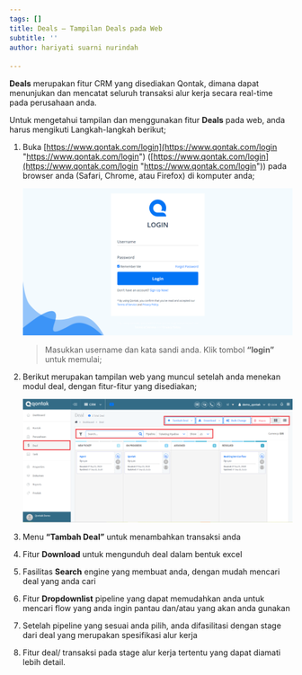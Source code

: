 ```yaml
---
tags: []
title: Deals – Tampilan Deals pada Web
subtitle: ''
author: hariyati suarni nurindah

---
```

**Deals** merupakan fitur CRM yang disediakan Qontak, dimana dapat menunjukan dan mencatat seluruh transaksi alur kerja secara real-time pada perusahaan anda.

Untuk mengetahui tampilan dan menggunakan fitur **Deals** pada web, anda harus mengikuti Langkah-langkah berikut;

1. Buka [https://www.qontak.com/login](https://www.qontak.com/login "https://www.qontak.com/login") ([https://www.qontak.com/login](https://www.qontak.com/login "https://www.qontak.com/login")) pada browser anda (Safari, Chrome, atau Firefox) di komputer anda;

   ![](/uploads/screencapture-qontak-login-2021-09-29-11_32_29.png)

   > Masukkan username dan kata sandi anda. Klik tombol **“login”** untuk memulai;
2. Berikut merupakan tampilan web yang muncul setelah anda menekan modul deal, dengan fitur-fitur yang disediakan;

   ![](/uploads/deal.PNG)
3. Menu **“Tambah Deal”** untuk menambahkan transaksi anda
4. Fitur **Download** untuk mengunduh deal dalam bentuk excel
5. Fasilitas **Search** engine yang membuat anda, dengan mudah mencari deal yang anda cari
6. Fitur **Dropdownlist** pipeline yang dapat memudahkan anda untuk mencari flow yang anda ingin pantau dan/atau yang akan anda gunakan
7. Setelah pipeline yang sesuai anda pilih, anda difasilitasi dengan stage dari deal yang merupakan spesifikasi alur kerja
8. Fitur deal/ transaksi pada stage alur kerja tertentu yang dapat diamati lebih detail.